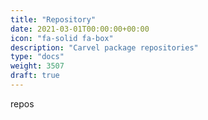 ```yaml
---
title: "Repository"
date: 2021-03-01T00:00:00+00:00
icon: "fa-solid fa-box"
description: "Carvel package repositories"
type: "docs"
weight: 3507
draft: true
---
```


repos
